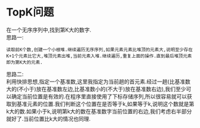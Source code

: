 # TopK问题
在一个无序序列中,找到第K大的数字.  
思路一:  
```
读取前K个数,创建一个小根堆.继续遍历无序序列,如果元素元素比堆顶的元素大,说明至少存在K+1个元素比它大,堆顶元素出堆,当前元素入堆.继续遍历,重复上面的操作.直到最后堆顶元素即为第K大的元素.  
```
思路二:  
利用快排思想,指定一个基准数,这里我指定为当前趟的首元素.经过一趟(比基准数大的(不小于)放在基准数左边,比基准数小的(不大于)放在基准数右边),我们至少可以确定当前位置是有效的.在程序里直接使用了下标存储序列,所以很容易就可以获取到基准元素的位置.我们判断这个位置在是否等于k,如果等于k,说明这个数就是第k大的数.如果小于k,说明第k大的数在基准数字当前位置的右边,我们考虑右半部分就好了.当前位置比k大的情况也同理.  
